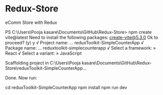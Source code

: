 # Redux-Store
eComm Store with Redux


PS C:\Users\Pooja kasare\Documents\GitHub\Redux-Store> npm create vite@latest
Need to install the following packages:
create-vite@5.3.0
Ok to proceed? (y) y
√ Project name: ... reduxToolkit-SimpleCounterApp
√ Package name: ... reduxtoolkit-simplecounterapp
√ Select a framework: » React
√ Select a variant: » JavaScript

Scaffolding project in C:\Users\Pooja kasare\Documents\GitHub\Redux-Store\reduxToolkit-SimpleCounterApp...

Done. Now run:

  cd reduxToolkit-SimpleCounterApp
  npm install
  npm run dev